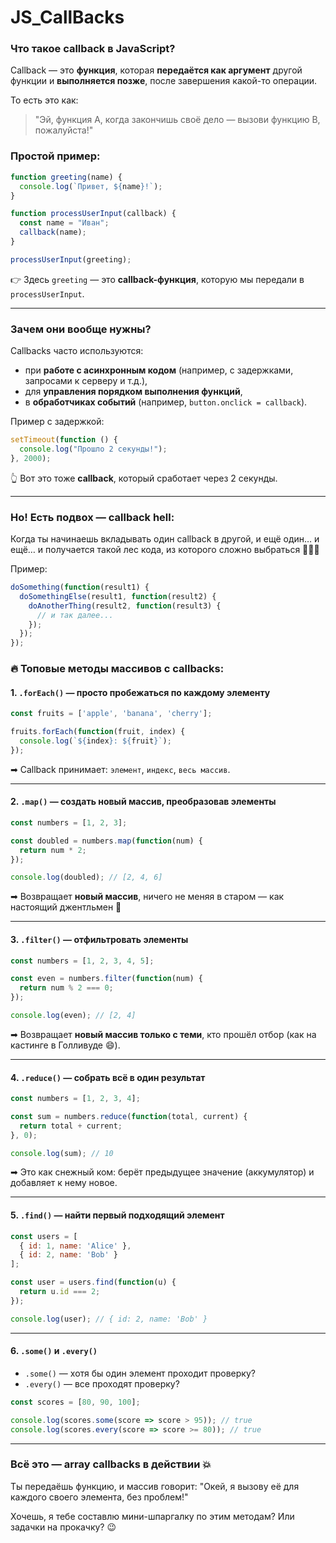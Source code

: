 # JS_CallBacks
### Что такое **callback** в JavaScript?
Callback — это **функция**, которая **передаётся как аргумент** другой функции и **выполняется позже**, после завершения какой-то операции.

То есть это как:  
> "Эй, функция А, когда закончишь своё дело — вызови функцию B, пожалуйста!"

### Простой пример:
```javascript
function greeting(name) {
  console.log(`Привет, ${name}!`);
}

function processUserInput(callback) {
  const name = "Иван";
  callback(name);
}

processUserInput(greeting);
```

👉 Здесь `greeting` — это **callback-функция**, которую мы передали в `processUserInput`.

---

### Зачем они вообще нужны?
Callbacks часто используются:
- при **работе с асинхронным кодом** (например, с задержками, запросами к серверу и т.д.),
- для **управления порядком выполнения функций**,
- в **обработчиках событий** (например, `button.onclick = callback`).

Пример с задержкой:
```javascript
setTimeout(function () {
  console.log("Прошло 2 секунды!");
}, 2000);
```

👆 Вот это тоже **callback**, который сработает через 2 секунды.

---

### Но! Есть подвох — **callback hell**:
Когда ты начинаешь вкладывать один callback в другой, и ещё один… и ещё… и получается такой лес кода, из которого сложно выбраться 🌲🌲🌲

Пример:
```javascript
doSomething(function(result1) {
  doSomethingElse(result1, function(result2) {
    doAnotherThing(result2, function(result3) {
      // и так далее...
    });
  });
});
```

### 🔥 Топовые методы массивов с callbacks:

#### 1. **`.forEach()`** — просто пробежаться по каждому элементу
```javascript
const fruits = ['apple', 'banana', 'cherry'];

fruits.forEach(function(fruit, index) {
  console.log(`${index}: ${fruit}`);
});
```
➡ Callback принимает: `элемент`, `индекс`, `весь массив`.

---

#### 2. **`.map()`** — создать новый массив, преобразовав элементы
```javascript
const numbers = [1, 2, 3];

const doubled = numbers.map(function(num) {
  return num * 2;
});

console.log(doubled); // [2, 4, 6]
```
➡ Возвращает **новый массив**, ничего не меняя в старом — как настоящий джентльмен 🎩

---

#### 3. **`.filter()`** — отфильтровать элементы
```javascript
const numbers = [1, 2, 3, 4, 5];

const even = numbers.filter(function(num) {
  return num % 2 === 0;
});

console.log(even); // [2, 4]
```
➡ Возвращает **новый массив только с теми**, кто прошёл отбор (как на кастинге в Голливуде 😄).

---

#### 4. **`.reduce()`** — собрать всё в один результат
```javascript
const numbers = [1, 2, 3, 4];

const sum = numbers.reduce(function(total, current) {
  return total + current;
}, 0);

console.log(sum); // 10
```
➡ Это как снежный ком: берёт предыдущее значение (аккумулятор) и добавляет к нему новое.

---

#### 5. **`.find()`** — найти **первый подходящий элемент**
```javascript
const users = [
  { id: 1, name: 'Alice' },
  { id: 2, name: 'Bob' }
];

const user = users.find(function(u) {
  return u.id === 2;
});

console.log(user); // { id: 2, name: 'Bob' }
```

---

#### 6. **`.some()` и `.every()`**
- `.some()` — хотя бы один элемент проходит проверку?
- `.every()` — все проходят проверку?

```javascript
const scores = [80, 90, 100];

console.log(scores.some(score => score > 95)); // true
console.log(scores.every(score => score >= 80)); // true
```

---

### Всё это — **array callbacks** в действии 💥  
Ты передаёшь функцию, и массив говорит: "Окей, я вызову её для каждого своего элемента, без проблем!"

Хочешь, я тебе составлю мини-шпаргалку по этим методам? Или задачки на прокачку? 😉
